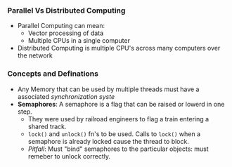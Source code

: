 ### Parallel Vs Distributed Computing
- Parallel Computing can mean:
    - Vector processing of data
    - Multiple CPUs in a single computer
- Distributed Computing is multiple CPU's across many computers over the network

### Concepts and Definations
- Any Memory that can be used by multiple threads must have a associated *synchronization syste*
- **Semaphores**: A semaphore is a flag that can be raised or lowerd in one step. 
    - They were used by railroad engineers to flag a train entering a shared track. 
    - `lock()` and `unlock()` fn's to be used. Calls to `lock()` when a semaphore is already locked cause the thread to block.
    - *Pitfall*: Must "bind" semaphores to the particular objects: must remeber to unlock correctly.
